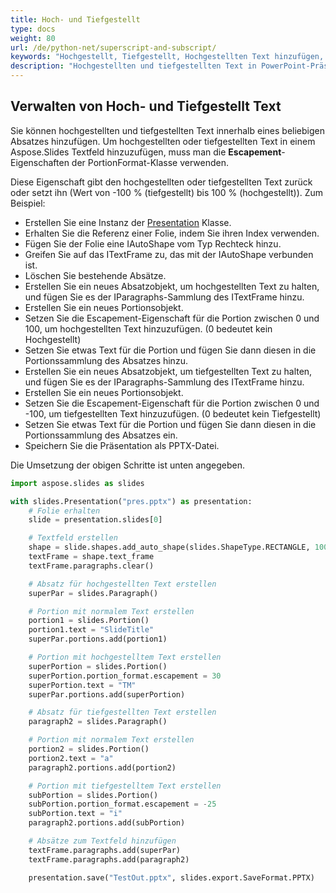 ```yaml
---
title: Hoch- und Tiefgestellt
type: docs
weight: 80
url: /de/python-net/superscript-and-subscript/
keywords: "Hochgestellt, Tiefgestellt, Hochgestellten Text hinzufügen, Tiefgestellten Text hinzufügen, PowerPoint-Präsentation, Python, Aspose.Slides für Python über .NET"
description: "Hochgestellten und tiefgestellten Text in PowerPoint-Präsentationen mit Python hinzufügen"
---
```


## **Verwalten von Hoch- und Tiefgestellt Text**
Sie können hochgestellten und tiefgestellten Text innerhalb eines beliebigen Absatzes hinzufügen. Um hochgestellten oder tiefgestellten Text in einem Aspose.Slides Textfeld hinzuzufügen, muss man die **Escapement**-Eigenschaften der PortionFormat-Klasse verwenden.

Diese Eigenschaft gibt den hochgestellten oder tiefgestellten Text zurück oder setzt ihn (Wert von -100 % (tiefgestellt) bis 100 % (hochgestellt)). Zum Beispiel:

- Erstellen Sie eine Instanz der [Presentation](https://reference.aspose.com/slides/python-net/aspose.slides/presentation/) Klasse.
- Erhalten Sie die Referenz einer Folie, indem Sie ihren Index verwenden.
- Fügen Sie der Folie eine IAutoShape vom Typ Rechteck hinzu.
- Greifen Sie auf das ITextFrame zu, das mit der IAutoShape verbunden ist.
- Löschen Sie bestehende Absätze.
- Erstellen Sie ein neues Absatzobjekt, um hochgestellten Text zu halten, und fügen Sie es der IParagraphs-Sammlung des ITextFrame hinzu.
- Erstellen Sie ein neues Portionsobjekt.
- Setzen Sie die Escapement-Eigenschaft für die Portion zwischen 0 und 100, um hochgestellten Text hinzuzufügen. (0 bedeutet kein Hochgestellt)
- Setzen Sie etwas Text für die Portion und fügen Sie dann diesen in die Portionssammlung des Absatzes hinzu.
- Erstellen Sie ein neues Absatzobjekt, um tiefgestellten Text zu halten, und fügen Sie es der IParagraphs-Sammlung des ITextFrame hinzu.
- Erstellen Sie ein neues Portionsobjekt.
- Setzen Sie die Escapement-Eigenschaft für die Portion zwischen 0 und -100, um tiefgestellten Text hinzuzufügen. (0 bedeutet kein Tiefgestellt)
- Setzen Sie etwas Text für die Portion und fügen Sie dann diesen in die Portionssammlung des Absatzes ein.
- Speichern Sie die Präsentation als PPTX-Datei.

Die Umsetzung der obigen Schritte ist unten angegeben.

```py
import aspose.slides as slides

with slides.Presentation("pres.pptx") as presentation:
    # Folie erhalten
    slide = presentation.slides[0]

    # Textfeld erstellen
    shape = slide.shapes.add_auto_shape(slides.ShapeType.RECTANGLE, 100, 100, 200, 100)
    textFrame = shape.text_frame
    textFrame.paragraphs.clear()

    # Absatz für hochgestellten Text erstellen
    superPar = slides.Paragraph()

    # Portion mit normalem Text erstellen
    portion1 = slides.Portion()
    portion1.text = "SlideTitle"
    superPar.portions.add(portion1)

    # Portion mit hochgestelltem Text erstellen
    superPortion = slides.Portion()
    superPortion.portion_format.escapement = 30
    superPortion.text = "TM"
    superPar.portions.add(superPortion)

    # Absatz für tiefgestellten Text erstellen
    paragraph2 = slides.Paragraph()

    # Portion mit normalem Text erstellen
    portion2 = slides.Portion()
    portion2.text = "a"
    paragraph2.portions.add(portion2)

    # Portion mit tiefgestelltem Text erstellen
    subPortion = slides.Portion()
    subPortion.portion_format.escapement = -25
    subPortion.text = "i"
    paragraph2.portions.add(subPortion)

    # Absätze zum Textfeld hinzufügen
    textFrame.paragraphs.add(superPar)
    textFrame.paragraphs.add(paragraph2)

    presentation.save("TestOut.pptx", slides.export.SaveFormat.PPTX)
```